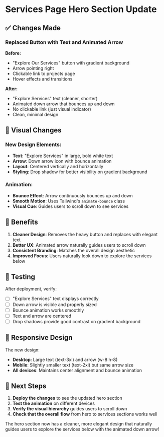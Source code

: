 # Services Page Hero Section Update

## ✅ Changes Made

### Replaced Button with Text and Animated Arrow

**Before:**
- "Explore Our Services" button with gradient background
- Arrow pointing right
- Clickable link to projects page
- Hover effects and transitions

**After:**
- "Explore Services" text (cleaner, shorter)
- Animated down arrow that bounces up and down
- No clickable link (just visual indicator)
- Clean, minimal design

## 🎨 Visual Changes

### New Design Elements:
- **Text**: "Explore Services" in large, bold white text
- **Arrow**: Down arrow icon with bounce animation
- **Layout**: Centered vertically and horizontally
- **Styling**: Drop shadow for better visibility on gradient background

### Animation:
- **Bounce Effect**: Arrow continuously bounces up and down
- **Smooth Motion**: Uses Tailwind's `animate-bounce` class
- **Visual Cue**: Guides users to scroll down to see services

## 🎯 Benefits

1. **Cleaner Design**: Removes the heavy button and replaces with elegant text
2. **Better UX**: Animated arrow naturally guides users to scroll down
3. **Consistent Branding**: Matches the overall design aesthetic
4. **Improved Focus**: Users naturally look down to explore the services below

## 🧪 Testing

After deployment, verify:
- [ ] "Explore Services" text displays correctly
- [ ] Down arrow is visible and properly sized
- [ ] Bounce animation works smoothly
- [ ] Text and arrow are centered
- [ ] Drop shadows provide good contrast on gradient background

## 📱 Responsive Design

The new design:
- **Desktop**: Large text (text-3xl) and arrow (w-8 h-8)
- **Mobile**: Slightly smaller text (text-2xl) but same arrow size
- **All devices**: Maintains center alignment and bounce animation

## 🚀 Next Steps

1. **Deploy the changes** to see the updated hero section
2. **Test the animation** on different devices
3. **Verify the visual hierarchy** guides users to scroll down
4. **Check that the overall flow** from hero to services sections works well

The hero section now has a cleaner, more elegant design that naturally guides users to explore the services below with the animated down arrow!
